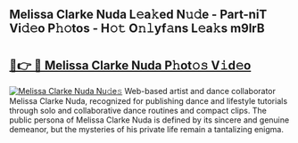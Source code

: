 ## Melissa Clarke Nuda L𝚎a𝚔ed N𝚞𝚍e - Part-niT Vi𝚍𝚎o P𝚑𝚘tos - H𝚘𝚝 O𝚗𝚕yf𝚊ns L𝚎a𝚔s m9lrB

# <h2><a href="http://kfdtcd.oniu.top/?m=Melissa+Clarke+Nuda">🔗👉 🔴 Melissa Clarke Nuda P𝚑ot𝚘𝚜 V𝚒d𝚎o</a></h2>

[![Melissa Clarke Nuda Nu𝚍e𝚜](https://i.imgur.com/0qMVB7G.gif)](http://kfdtcd.oniu.top/?m=Melissa+Clarke+Nuda)
Web-based artist and dance collaborator Melissa Clarke Nuda, recognized for publishing dance and lifestyle tutorials through solo and collaborative dance routines and compact clips. The public persona of Melissa Clarke Nuda is defined by its sincere and genuine demeanor, but the mysteries of his private life remain a tantalizing enigma.  
